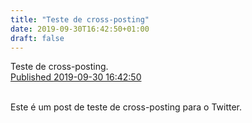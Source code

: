 ```yaml
---
title: "Teste de cross-posting"
date: 2019-09-30T16:42:50+01:00
draft: false
---
```


<article class="h-entry">
  <div class="e-content p-name">Teste de cross-posting.</div>

  <a class="u-url" href="https://paulopinto.xyz/2019/09/25/test2/">
    Published <time class="dt-published">2019-09-30 16:42:50</time>
  </a>
</article>
<br>

<a href="https://brid.gy/publish/twitter"></a>

Este é um post de teste de cross-posting para o Twitter.

